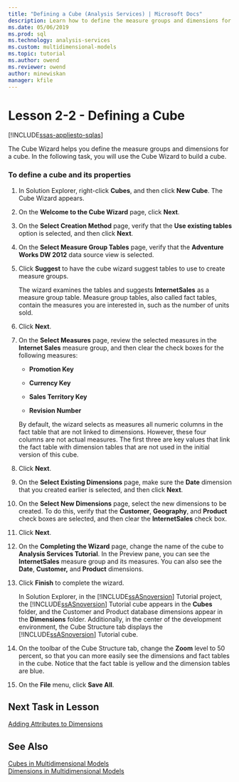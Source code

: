 ```yaml
---
title: "Defining a Cube (Analysis Services) | Microsoft Docs"
description: Learn how to define the measure groups and dimensions for a cube for an Analysis Services project.
ms.date: 05/06/2019
ms.prod: sql
ms.technology: analysis-services
ms.custom: multidimensional-models
ms.topic: tutorial
ms.author: owend
ms.reviewer: owend
author: minewiskan
manager: kfile
---
```

# Lesson 2-2 - Defining a Cube
[!INCLUDE[ssas-appliesto-sqlas](../includes/ssas-appliesto-sqlas.md)]

The Cube Wizard helps you define the measure groups and dimensions for a cube. In the following task, you will use the Cube Wizard to build a cube.  
  
### To define a cube and its properties  
  
1.  In Solution Explorer, right-click **Cubes**, and then click **New Cube**. The Cube Wizard appears.  
  
2.  On the **Welcome to the Cube Wizard** page, click **Next**.  
  
3.  On the **Select Creation Method** page, verify that the **Use existing tables** option is selected, and then click **Next**.  
  
4.  On the **Select Measure Group Tables** page, verify that the **Adventure Works DW 2012** data source view is selected.  
  
5.  Click **Suggest** to have the cube wizard suggest tables to use to create measure groups.  
  
    The wizard examines the tables and suggests **InternetSales** as a measure group table. Measure group tables, also called fact tables, contain the measures you are interested in, such as the number of units sold.  
  
6.  Click **Next**.  
  
7.  On the **Select Measures** page, review the selected measures in the **Internet Sales** measure group, and then clear the check boxes for the following measures:  
  
    -   **Promotion Key**  
  
    -   **Currency Key**  
  
    -   **Sales Territory Key**  
  
    -   **Revision Number**  
  
    By default, the wizard selects as measures all numeric columns in the fact table that are not linked to dimensions. However, these four columns are not actual measures. The first three are key values that link the fact table with dimension tables that are not used in the initial version of this cube.  
  
8.  Click **Next**.  
  
9. On the **Select Existing Dimensions** page, make sure the **Date** dimension that you created earlier is selected, and then click **Next**.  
  
10. On the **Select New Dimensions** page, select the new dimensions to be created. To do this, verify that the **Customer**, **Geography**, and **Product** check boxes are selected, and then clear the **InternetSales** check box.  
  
11. Click **Next**.  
  
12. On the **Completing the Wizard** page, change the name of the cube to **Analysis Services Tutorial**. In the Preview pane, you can see the **InternetSales** measure group and its measures. You can also see the **Date**, **Customer,** and **Product** dimensions.  
  
13. Click **Finish** to complete the wizard.  
  
    In Solution Explorer, in the [!INCLUDE[ssASnoversion](../includes/ssasnoversion-md.md)] Tutorial project, the [!INCLUDE[ssASnoversion](../includes/ssasnoversion-md.md)] Tutorial cube appears in the **Cubes** folder, and the Customer and Product database dimensions appear in the **Dimensions** folder. Additionally, in the center of the development environment, the Cube Structure tab displays the [!INCLUDE[ssASnoversion](../includes/ssasnoversion-md.md)] Tutorial cube.  
  
14. On the toolbar of the Cube Structure tab, change the **Zoom** level to 50 percent, so that you can more easily see the dimensions and fact tables in the cube. Notice that the fact table is yellow and the dimension tables are blue.  
  
15. On the **File** menu, click **Save All**.  
  
## Next Task in Lesson  
[Adding Attributes to Dimensions](lesson-2-3-adding-attributes-to-dimensions.md)  
  
## See Also  
[Cubes in Multidimensional Models](../multidimensional-models/cubes-in-multidimensional-models.md)  
[Dimensions in Multidimensional Models](../multidimensional-models/dimensions-in-multidimensional-models.md)  
  
  
  
